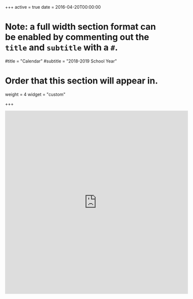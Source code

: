 +++
active = true
date = 2016-04-20T00:00:00

# Note: a full width section format can be enabled by commenting out the `title` and `subtitle` with a `#`.
#title = "Calendar"
#subtitle = "2018-2019 School Year"

# Order that this section will appear in.
weight = 4
widget = "custom"

+++

<div class="googleCalendar">
<iframe src="https://calendar.google.com/calendar/embed?showTitle=0&amp;showTz=0&amp;height=600&amp;wkst=1&amp;bgcolor=%23F7F7F7&amp;src=concordps.org_classroom6880af80%40group.calendar.google.com&amp;color=%230F4B38&amp;src=concordps.org_classroom60624685%40group.calendar.google.com&amp;color=%235F6B02&amp;src=concordps.org_nbu2m6begv8r25refgt02umj1c%40group.calendar.google.com&amp;color=%23875509&amp;src=concordps.org_6i05so627sshqj83nb8g56bsb8%40group.calendar.google.com&amp;color=%23B1365F&amp;src=concordps.org_classroom6d3a6565%40group.calendar.google.com&amp;color=%23691426&amp;ctz=America%2FNew_York" style="border-width:0" width="600" height="600" frameborder="0" scrolling="no"></iframe>
</div>
